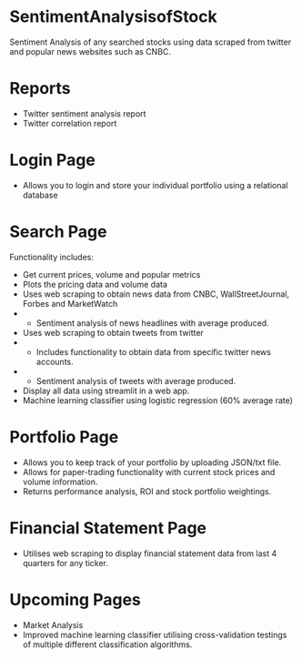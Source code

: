 # SentimentAnalysisofStock
Sentiment Analysis of any searched stocks using data scraped from twitter and popular news websites such as CNBC.

# Reports
- Twitter sentiment analysis report 
- Twitter correlation report


# Login Page
- Allows you to login and store your individual portfolio using a relational database

# Search Page
Functionality includes:
- Get current prices, volume and popular metrics
- Plots the pricing data and volume data
- Uses web scraping to obtain news data from CNBC, WallStreetJournal, Forbes and MarketWatch
- - Sentiment analysis of news headlines with average produced.
- Uses web scraping to obtain tweets from twitter
- - Includes functionality to obtain data from specific twitter news accounts.
- - Sentiment analysis of tweets with average produced.
- Display all data using streamlit in a web app.
- Machine learning classifier using logistic regression (60% average rate)

# Portfolio Page
- Allows you to keep track of your portfolio by uploading JSON/txt file. 
- Allows for paper-trading functionality with current stock prices and volume information. 
- Returns performance analysis, ROI and stock portfolio weightings. 

# Financial Statement Page 
- Utilises web scraping to display financial statement data from last 4 quarters for any ticker.

# Upcoming Pages
- Market Analysis
- Improved machine learning classifier utilising cross-validation testings of multiple different classification algorithms.
